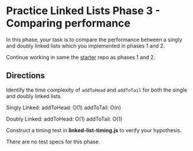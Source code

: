 # Practice Linked Lists Phase 3 - Comparing performance

In this phase, your task is to compare the performance between a singly and
doubly linked lists which you implemented in phases 1 and 2.

Continue working in same the [starter] repo as phases 1 and 2.

## Directions

Identify the time complexity of `addToHead` and `addToTail` for both the
single and doubly linked lists.

Singly Linked:
addToHead: O(1)
addToTail: O(n)

Doubly Linked:
addToHead: O(1)
addToTail: O(1)

Construct a timing test in **linked-list-timing.js** to verify your hypothesis.

There are no test specs for this phase.

[starter]: https://github.com/appacademy/practice-for-week-05-linked-list-practice
